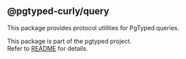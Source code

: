## @pgtyped-curly/query

This package provides protocol utilities for PgTyped queries.

This package is part of the pgtyped project.  
Refer to [README](https://github.com/adelsz/pgtyped) for details.
